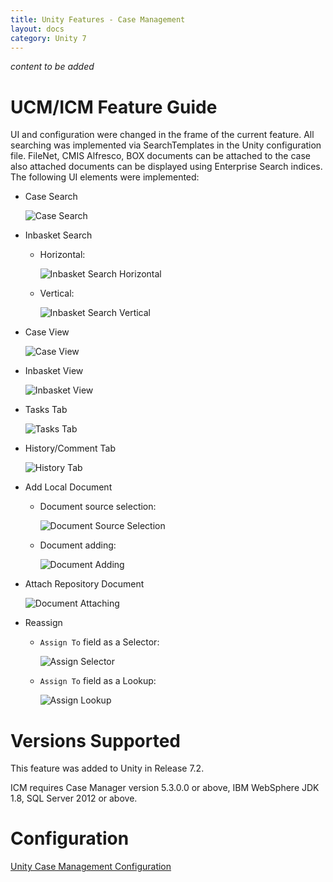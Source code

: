 ```yaml
---
title: Unity Features - Case Management
layout: docs
category: Unity 7
---
```

*content to be added*

# UCM/ICM Feature Guide

UI and configuration were changed in the frame of the current feature. All searching was implemented via SearchTemplates in the Unity configuration file. FileNet, CMIS Alfresco, BOX documents can be attached to the case also attached documents can be displayed using Enterprise Search indices.
The following UI elements were implemented:

- Case Search

    ![Case Search](case-management/images/image6.png)

- Inbasket Search

    - Horizontal:  

        ![Inbasket Search Horizontal](case-management/images/image7.png)

    - Vertical:  

        ![Inbasket Search Vertical](case-management/images/image8.png)
    
- Case View

    ![Case View](case-management/images/image9.png)

- Inbasket View

    ![Inbasket View](case-management/images/image10.png)

- Tasks Tab

    ![Tasks Tab](case-management/images/image11.png)

- History/Comment Tab

    ![History Tab](case-management/images/image12.png)

- Add Local Document

    - Document source selection:  

        ![Document Source Selection](case-management/images/image13.png)
 
    - Document adding:  
    
        ![Document Adding](case-management/images/image14.png)
    
- Attach Repository Document

    ![Document Attaching](case-management/images/image15.png)

- Reassign

    - `Assign To` field as a Selector:  
    
        ![Assign Selector](case-management/images/image-assign-selector.png)
   
    - `Assign To` field as a Lookup:  
    
        ![Assign Lookup](case-management/images/image-assign-lookup.png)

# Versions Supported

This feature was added to Unity in Release 7.2.

ICM requires Case Manager version 5.3.0.0 or above, IBM WebSphere JDK 1.8, SQL Server
2012 or above.

# Configuration

[Unity Case Management Configuration](../configuration/unity-case-management)
